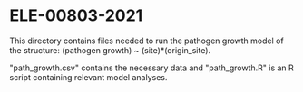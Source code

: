 # ELE-00803-2021

This directory contains files needed to run the pathogen growth model of the structure: (pathogen growth) ~ (site)*(origin_site).

"path_growth.csv" contains the necessary data and "path_growth.R" is an R script containing relevant model analyses. 

